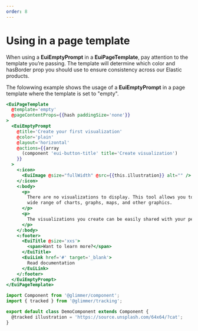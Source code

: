 ```yaml
---
order: 8
---
```


# Using in a page template

<EuiText>
 When using a <strong>EuiEmptyPrompt</strong> in a <strong>EuiPageTemplate</strong>, pay attention to the template you’re passing. The template will determine which <EuiCode>color</EuiCode> and <EuiCode>hasBorder</EuiCode> prop you should use to ensure consistency across our Elastic products.

 The folowwing example shows the usage of a <strong>EuiEmptyPrompt</strong> in a page template where the template is set to <EuiCode>"empty"</EuiCode>.
</EuiText>

```hbs template
<EuiPageTemplate
  @template='empty'
  @pageContentProps={{hash paddingSize='none'}}
>
  <EuiEmptyPrompt
    @title='Create your first visualization'
    @color='plain'
    @layout='horizontal'
    @actions={{array
      (component 'eui-button-title' title='Create visualization')
    }}
  >
    <:icon>
      <EuiImage @size="fullWidth" @src={{this.illustration}} alt="" />
    </:icon>
    <:body>
      <p>
        There are no visualizations to display. This tool allows you to create a
        wide range of charts, graphs, maps, and other graphics.
      </p>
      <p>
        The visualizations you create can be easily shared with your peers.
      </p>
    </:body>
    <:footer>
      <EuiTitle @size='xxs'>
        <span>Want to learn more?</span>
      </EuiTitle>
      <EuiLink href='#' target='_blank'>
        Read documentation
      </EuiLink>
    </:footer>
  </EuiEmptyPrompt>
</EuiPageTemplate>
```

```js component
import Component from '@glimmer/component';
import { tracked } from '@glimmer/tracking';

export default class DemoComponent extends Component {
  @tracked illustration = 'https://source.unsplash.com/64x64/?cat';
}
```
